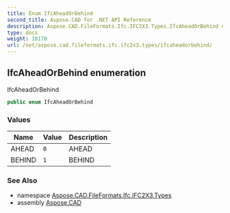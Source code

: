 ```yaml
---
title: Enum IfcAheadOrBehind
second_title: Aspose.CAD for .NET API Reference
description: Aspose.CAD.FileFormats.Ifc.IFC2X3.Types.IfcAheadOrBehind enum. IfcAheadOrBehind
type: docs
weight: 18170
url: /net/aspose.cad.fileformats.ifc.ifc2x3.types/ifcaheadorbehind/
---
```

## IfcAheadOrBehind enumeration

IfcAheadOrBehind

```csharp
public enum IfcAheadOrBehind
```

### Values

| Name | Value | Description |
| --- | --- | --- |
| AHEAD | `0` | AHEAD |
| BEHIND | `1` | BEHIND |

### See Also

* namespace [Aspose.CAD.FileFormats.Ifc.IFC2X3.Types](../../aspose.cad.fileformats.ifc.ifc2x3.types/)
* assembly [Aspose.CAD](../../)


